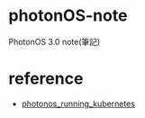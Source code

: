 # photonOS-note
PhotonOS 3.0 note(筆記)


# reference
* [photonos_running_kubernetes](https://vmware.github.io/photon/assets/files/html/3.0/photon_user/running_kubernetes.html)
